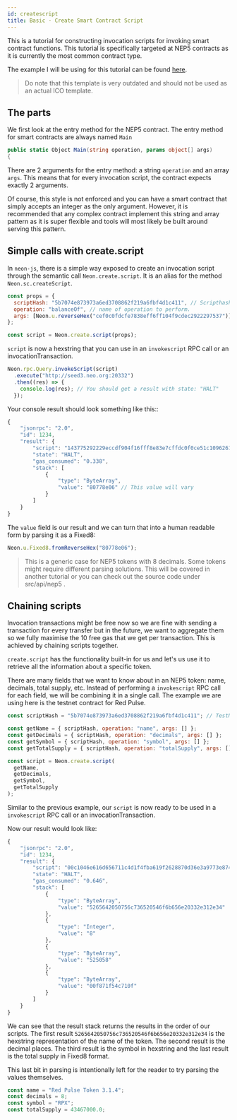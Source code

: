 ```yaml
---
id: createscript
title: Basic - Create Smart Contract Script
---
```


This is a tutorial for constructing invocation scripts for invoking smart
contract functions. This tutorial is specifically targeted at NEP5 contracts as
it is currently the most common contract type.

The example I will be using for this tutorial can be found
[here](https://github.com/neo-project/examples-csharp/blob/master/ICO_Template/ICO_Template.cs).

> Do note that this template is very outdated and should not be used as an
> actual ICO template.

## The parts

We first look at the entry method for the NEP5 contract. The entry method for
smart contracts are always named `Main`

```c#
public static Object Main(string operation, params object[] args)
{
```

There are 2 arguments for the entry method: a string `operation` and an array
`args`. This means that for every invocation script, the contract expects
exactly 2 arguments.

Of course, this style is not enforced and you can have a smart contract that
simply accepts an integer as the only argument. However, it is recommended that
any complex contract implement this string and array pattern as it is super
flexible and tools will most likely be built around serving this pattern.

## Simple calls with create.script

In `neon-js`, there is a simple way exposed to create an invocation script
through the semantic call `Neon.create.script`. It is an alias for the method
`Neon.sc.createScript`.

```js
const props = {
  scriptHash: "5b7074e873973a6ed3708862f219a6fbf4d1c411", // Scripthash for the contract
  operation: "balanceOf", // name of operation to perform.
  args: [Neon.u.reverseHex("cef0c0fdcfe7838eff6ff104f9cdec2922297537")], // any optional arguments to pass in. If null, use empty array.
};

const script = Neon.create.script(props);
```

`script` is now a hexstring that you can use in an `invokescript` RPC call or an
invocationTransaction.

```js
Neon.rpc.Query.invokeScript(script)
  .execute("http://seed3.neo.org:20332")
  .then((res) => {
    console.log(res); // You should get a result with state: "HALT"
  });
```

Your console result should look something like this::

```js
{
    "jsonrpc": "2.0",
    "id": 1234,
    "result": {
        "script": "143775292229eccdf904f16fff8e83e7cffdc0f0ce51c10962616c616e63654f666711c4d1f4fba619f2628870d36e3a9773e874705b",
        "state": "HALT",
        "gas_consumed": "0.338",
        "stack": [
            {
                "type": "ByteArray",
                "value": "80778e06" // This value will vary
            }
        ]
    }
}
```

The `value` field is our result and we can turn that into a human readable form
by parsing it as a Fixed8:

```js
Neon.u.Fixed8.fromReverseHex("80778e06");
```

> This is a generic case for NEP5 tokens with 8 decimals. Some tokens might
> require different parsing solutions. This will be covered in another tutorial
> or you can check out the source code under src/api/nep5 .

## Chaining scripts

Invocation transactions might be free now so we are fine with sending a
transaction for every transfer but in the future, we want to aggregate them so
we fully maximise the 10 free gas that we get per transaction. This is achieved
by chaining scripts together.

`create.script` has the functionality built-in for us and let's us use it to
retrieve all the information about a specific token.

There are many fields that we want to know about in an NEP5 token: name,
decimals, total supply, etc. Instead of performing a `invokescript` RPC call for
each field, we will be combining it in a single call. The example we are using
here is the testnet contract for Red Pulse.

```js
const scriptHash = "5b7074e873973a6ed3708862f219a6fbf4d1c411"; // TestNet RPX

const getName = { scriptHash, operation: "name", args: [] };
const getDecimals = { scriptHash, operation: "decimals", args: [] };
const getSymbol = { scriptHash, operation: "symbol", args: [] };
const getTotalSupply = { scriptHash, operation: "totalSupply", args: [] };

const script = Neon.create.script(
  getName,
  getDecimals,
  getSymbol,
  getTotalSupply
);
```

Similar to the previous example, our `script` is now ready to be used in a
`invokescript` RPC call or an invocationTransaction.

Now our result would look like:

```js
{
    "jsonrpc": "2.0",
    "id": 1234,
    "result": {
        "script": "00c1046e616d656711c4d1f4fba619f2628870d36e3a9773e874705b00c108646563696d616c736711c4d1f4fba619f2628870d36e3a9773e874705b00c10673796d626f6c6711c4d1f4fba619f2628870d36e3a9773e874705b00c10b746f74616c537570706c796711c4d1f4fba619f2628870d36e3a9773e874705b",
        "state": "HALT",
        "gas_consumed": "0.646",
        "stack": [
            {
                "type": "ByteArray",
                "value": "5265642050756c736520546f6b656e20332e312e34"
            },
            {
                "type": "Integer",
                "value": "8"
            },
            {
                "type": "ByteArray",
                "value": "525058"
            },
            {
                "type": "ByteArray",
                "value": "00f871f54c710f"
            }
        ]
    }
}
```

We can see that the result stack returns the results in the order of our
scripts. The first result `5265642050756c736520546f6b656e20332e312e34` is the
hexstring representation of the name of the token. The second result is the
decimal places. The third result is the symbol in hexstring and the last result
is the total supply in Fixed8 format.

This last bit in parsing is intentionally left for the reader to try parsing the
values themselves.

```js
const name = "Red Pulse Token 3.1.4";
const decimals = 8;
const symbol = "RPX";
const totalSupply = 43467000.0;
```
